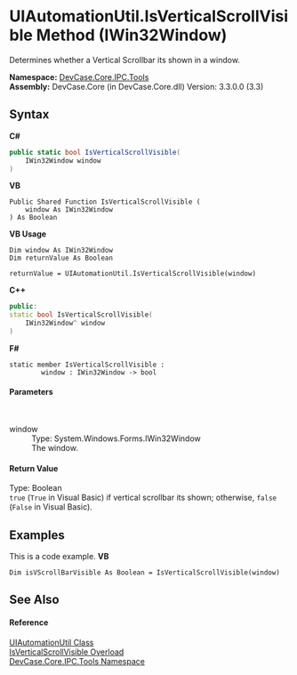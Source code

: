 # UIAutomationUtil.IsVerticalScrollVisible Method (IWin32Window)
 

Determines whether a Vertical Scrollbar its shown in a window.

**Namespace:**&nbsp;<a href="N_DevCase_Core_IPC_Tools">DevCase.Core.IPC.Tools</a><br />**Assembly:**&nbsp;DevCase.Core (in DevCase.Core.dll) Version: 3.3.0.0 (3.3)

## Syntax

**C#**<br />
``` C#
public static bool IsVerticalScrollVisible(
	IWin32Window window
)
```

**VB**<br />
``` VB
Public Shared Function IsVerticalScrollVisible ( 
	window As IWin32Window
) As Boolean
```

**VB Usage**<br />
``` VB Usage
Dim window As IWin32Window
Dim returnValue As Boolean

returnValue = UIAutomationUtil.IsVerticalScrollVisible(window)
```

**C++**<br />
``` C++
public:
static bool IsVerticalScrollVisible(
	IWin32Window^ window
)
```

**F#**<br />
``` F#
static member IsVerticalScrollVisible : 
        window : IWin32Window -> bool 

```


#### Parameters
&nbsp;<dl><dt>window</dt><dd>Type: System.Windows.Forms.IWin32Window<br />The window.</dd></dl>

#### Return Value
Type: Boolean<br />`true` (`True` in Visual Basic) if vertical scrollbar its shown; otherwise, `false` (`False` in Visual Basic).

## Examples
This is a code example. 
**VB**<br />
``` VB
Dim isVScrollBarVisible As Boolean = IsVerticalScrollVisible(window)
```


## See Also


#### Reference
<a href="T_DevCase_Core_IPC_Tools_UIAutomationUtil">UIAutomationUtil Class</a><br /><a href="Overload_DevCase_Core_IPC_Tools_UIAutomationUtil_IsVerticalScrollVisible">IsVerticalScrollVisible Overload</a><br /><a href="N_DevCase_Core_IPC_Tools">DevCase.Core.IPC.Tools Namespace</a><br />